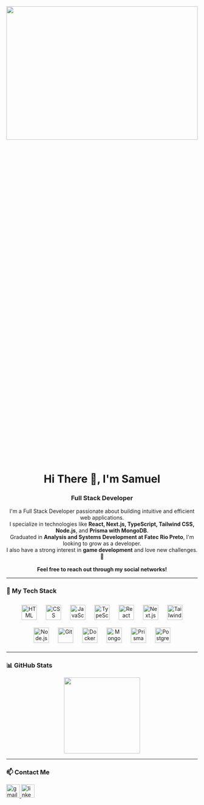 <div align="center">
  <img src="https://github.com/DevSamuelBrito/DevSamuelBrito/assets/148384134/31b39702-d47a-43cd-8c2d-bbb8ab8555c0" width="100%" height="30%" />
</div>

<br/>

<h1 align="center">Hi There 👋, I'm Samuel</h1>
<h3 align="center">Full Stack Developer</h3>

<p align="center">
  I'm a Full Stack Developer passionate about building intuitive and efficient web applications.<br/>
  I specialize in technologies like <strong>React, Next.js, TypeScript, Tailwind CSS, Node.js</strong>, and <strong>Prisma with MongoDB</strong>.<br/>
  Graduated in <strong>Analysis and Systems Development at Fatec Rio Preto</strong>, I'm looking to grow as a developer.<br/>
  I also have a strong interest in <strong>game development</strong> and love new challenges. 🚀<br/>
  <br/>
  <strong>Feel free to reach out through my social networks!</strong>
</p>

---

### 🚀 My Tech Stack

<div align="center">
  <img src="https://cdn.jsdelivr.net/gh/devicons/devicon@latest/icons/html5/html5-original.svg" title="HTML" alt="HTML" width="40" style="margin: 10px"/>
  <img src="https://cdn.jsdelivr.net/gh/devicons/devicon@latest/icons/css3/css3-original.svg" title="CSS" alt="CSS" width="40" style="margin: 10px"/>
  <img src="https://cdn.jsdelivr.net/gh/devicons/devicon@latest/icons/javascript/javascript-original.svg" title="JavaScript" alt="JavaScript" width="40" style="margin: 10px"/>
  <img src="https://cdn.jsdelivr.net/gh/devicons/devicon@latest/icons/typescript/typescript-original.svg" title="TypeScript" alt="TypeScript" width="40" style="margin: 10px"/>
  <img src="https://cdn.jsdelivr.net/gh/devicons/devicon@latest/icons/react/react-original.svg" title="React" alt="React" width="40" style="margin: 10px"/>
  <img src="https://cdn.jsdelivr.net/gh/devicons/devicon@latest/icons/nextjs/nextjs-original.svg" title="Next.js" alt="Next.js" width="40" style="margin: 10px"/>
  <img src="https://cdn.jsdelivr.net/gh/devicons/devicon@latest/icons/tailwindcss/tailwindcss-original.svg" title="Tailwind" alt="Tailwind" width="40" style="margin: 10px"/>
  <img src="https://cdn.jsdelivr.net/gh/devicons/devicon@latest/icons/nodejs/nodejs-original.svg" title="Node.js" alt="Node.js" width="40" style="margin: 10px"/>
  <img src="https://cdn.jsdelivr.net/gh/devicons/devicon@latest/icons/git/git-original.svg" title="Git" alt="Git" width="40" style="margin: 10px"/>
  <img src="https://cdn.jsdelivr.net/gh/devicons/devicon@latest/icons/docker/docker-original.svg" title="Docker" alt="Docker" width="40" style="margin: 10px"/>
  <img src="https://cdn.jsdelivr.net/gh/devicons/devicon@latest/icons/mongodb/mongodb-original.svg" title="MongoDB" alt="MongoDB" width="40" style="margin: 10px"/>
  <img src="https://cdn.jsdelivr.net/gh/devicons/devicon@latest/icons/prisma/prisma-original.svg" title="Prisma" alt="Prisma" width="40" style="margin: 10px"/>
  <img src="https://cdn.jsdelivr.net/gh/devicons/devicon@latest/icons/postgresql/postgresql-original.svg" title="PostgreSQL" alt="PostgreSQL" width="40" style="margin: 10px"/>
</div>

---

### 📊 GitHub Stats

<div align="center">
  <img src="https://github-readme-stats.vercel.app/api/top-langs?username=DevSamuelBrito&layout=compact&theme=dracula&hide_border=false" height="200" />
</div>


---

### 📫 Contact Me

<div align="left">
  <a href="mailto:samuelbrito.dev@gmail.com">
    <img src="https://img.shields.io/static/v1?message=Gmail&logo=gmail&label=&color=D14836&logoColor=white&labelColor=&style=for-the-badge" height="35" alt="gmail logo" />
  </a>
  <a href="https://www.linkedin.com/in/samuel-fava-de-brito/" target="_blank" rel="noopener noreferrer">
    <img src="https://img.shields.io/static/v1?message=LinkedIn&logo=linkedin&label=&color=0077B5&logoColor=white&labelColor=&style=for-the-badge" height="35" alt="linkedin logo" />
  </a>
</div>

